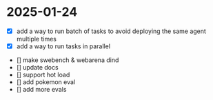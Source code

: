 # 2025-01-24
- [x] add a way to run batch of tasks to avoid deploying the same agent multiple times
- [x] add a way to run tasks in parallel
- [] make swebench & webarena dind
- [] update docs
- [] support hot load
- [] add pokemon eval
- [] add more evals